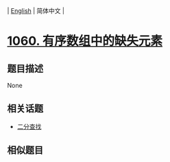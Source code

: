 
| [English](README_EN.md) | 简体中文 |
# [1060. 有序数组中的缺失元素](https://leetcode-cn.com/problems/missing-element-in-sorted-array/)
## 题目描述
None
## 相关话题
- [二分查找](https://leetcode-cn.com/tag/binary-search)
## 相似题目


